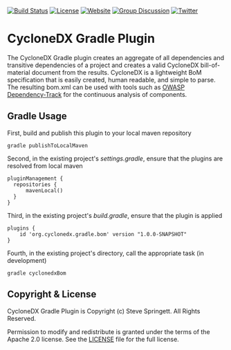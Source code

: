[![Build Status](https://travis-ci.org/CycloneDX/cyclonedx-gradle-plugin.svg?branch=master)](https://travis-ci.org/CycloneDX/cyclonedx-gradle-plugin)
[![License](https://img.shields.io/badge/license-Apache%202.0-brightgreen.svg)][License]
[![Website](https://img.shields.io/badge/https://-cyclonedx.org-blue.svg)](https://cyclonedx.org/)
[![Group Discussion](https://img.shields.io/badge/discussion-groups.io-blue.svg)](https://groups.io/g/CycloneDX)
[![Twitter](https://img.shields.io/twitter/url/http/shields.io.svg?style=social&label=Follow)](https://twitter.com/CycloneDX_Spec)


CycloneDX Gradle Plugin
=========

The CycloneDX Gradle plugin creates an aggregate of all dependencies and transitive dependencies of a project 
and creates a valid CycloneDX bill-of-material document from the results. CycloneDX is a lightweight BoM 
specification that is easily created, human readable, and simple to parse. The resulting bom.xml can be used
with tools such as [OWASP Dependency-Track](https://dependencytrack.org/) for the continuous analysis of components.

Gradle Usage
-------------------
First, build and publish this plugin to your local maven repository
```
gradle publishToLocalMaven
```

Second, in the existing project's _settings.gradle_, ensure that the plugins are resolved from local maven
```
pluginManagement {
  repositories {
      mavenLocal()
  }
}
```

Third, in the existing project's _build.gradle_, ensure that the plugin is applied
```
plugins { 
    id 'org.cyclonedx.gradle.bom' version "1.0.0-SNAPSHOT"
}
```

Fourth, in the existing project's directory, call the appropriate task (in development)
```
gradle cyclonedxBom
```


Copyright & License
-------------------

CycloneDX Gradle Plugin is Copyright (c) Steve Springett. All Rights Reserved.

Permission to modify and redistribute is granted under the terms of the Apache 2.0 license. See the [LICENSE] file for the full license.

[License]: https://github.com/CycloneDX/cyclonedx-gradle-plugin/blob/master/LICENSE
